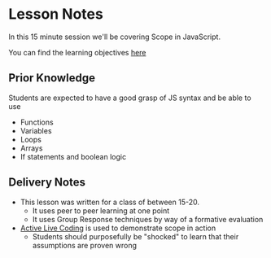 # Lesson Notes

In this 15 minute session we'll be covering Scope in JavaScript.

You can find the learning objectives [here](./0-learning-objectives.md)

## Prior Knowledge

Students are expected to have a good grasp of JS syntax and be able to use

- Functions
- Variables
- Loops
- Arrays
- If statements and boolean logic

## Delivery Notes

- This lesson was written for a class of between 15-20.
  - It uses peer to peer learning at one point
  - It uses Group Response techniques by way of a formative evaluation
- [Active Live Coding](https://carpentries.github.io/instructor-training/14-live/) is used to demonstrate scope in action
  - Students should purposefully be "shocked" to learn that their assumptions are proven wrong
